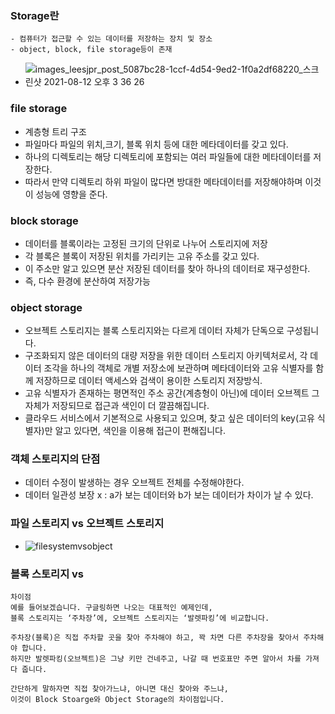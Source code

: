 ### Storage란
```
- 컴퓨터가 접근할 수 있는 데이터를 저장하는 장치 및 장소
- object, block, file storage등이 존재
```
- ![images_leesjpr_post_5087bc28-1ccf-4d54-9ed2-1f0a2df68220_스크린샷 2021-08-12 오후 3 36 26](https://user-images.githubusercontent.com/62214428/233915853-e3a31c80-a118-4119-8f5c-cba0358476dc.png)

### file storage
- 계층형 트리 구조
- 파일마다 파일의 위치,크기, 블록 위치 등에 대한 메타데이터를 갖고 있다.
- 하나의 디렉토리는 해당 디렉토리에 포함되는 여러 파일들에 대한 메타데이터를 저장한다.
- 따라서 만약 디렉토리 하위 파일이 많다면 방대한 메타데이터를 저장해야하며 이것이 성능에 영향을 준다.

### block storage
- 데이터를 블록이라는 고정된 크기의 단위로 나누어 스토리지에 저장
- 각 블록은 블록이 저장된 위치를 가리키는 고유 주소를 갖고 있다.
- 이 주소만 알고 있으면 분산 저장된 데이터를 찾아 하나의 데이터로 재구성한다.
- 즉, 다수 환경에 분산하여 저장가능

### object storage
- 오브젝트 스토리지는 블록 스토리지와는 다르게 데이터 자체가 단독으로 구성됩니다. 
- 구조화되지 않은 데이터의 대량 저장을 위한 데이터 스토리지 아키텍처로서, 각 데이터 조각을 하나의 객체로 개별 저장소에 보관하며 메타데이터와 고유 식별자를 함께 저장하므로 데이터 액세스와 검색이 용이한 스토리지 저장방식.
- 고유 식별자가 존재하는 평면적인 주소 공간(계층형이 아닌)에 데이터 오브젝트 그 자체가 저장되므로 접근과 색인이 더 깔끔해집니다. 
- 클라우드 서비스에서 기본적으로 사용되고 있으며, 찾고 싶은 데이터의 key(고유 식별자)만 알고 있다면, 색인을 이용해 접근이 편해집니다.

### 객체 스토리지의 단점
- 데이터 수정이 발생하는 경우 오브젝트 전체를 수정해야한다.
- 데이터 일관성 보장 x : a가 보는 데이터와 b가 보는 데이터가 차이가 날 수 있다.

### 파일 스토리지 vs 오브젝트 스토리지
- ![filesystemvsobject](https://user-images.githubusercontent.com/62214428/233921251-188931aa-8e10-4792-93ca-6c326e79f6c2.png)

### 블록 스토리지 vs 
```
차이점
예를 들어보겠습니다. 구글링하면 나오는 대표적인 예제인데, 
블록 스토리지는 ‘주차장’에, 오브젝트 스토리지는 ‘발렛파킹’에 비교합니다.

주차장(블록)은 직접 주차할 곳을 찾아 주차해야 하고, 꽉 차면 다른 주차장을 찾아서 주차해야 합니다. 
하지만 발렛파킹(오브젝트)은 그냥 키만 건네주고, 나갈 때 번호표만 주면 알아서 차를 가져다 줍니다.

간단하게 말하자면 직접 찾아가느냐, 아니면 대신 찾아와 주느냐, 
이것이 Block Stoarge와 Object Storage의 차이점입니다.
```
